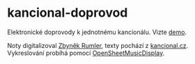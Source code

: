 # kancional-doprovod

Elektronické doprovody k jednotnému kancionálu. Vizte [demo](https://www2.karlin.mff.cuni.cz/~slavika/kanc_render/).

Noty digitalizoval [Zbyněk Rumler](https://ddh9.webnode.cz/), texty pochází z [kancional.cz](https://kancional.cz/).
Vykreslování probíhá pomocí [OpenSheetMusicDisplay](https://github.com/opensheetmusicdisplay).